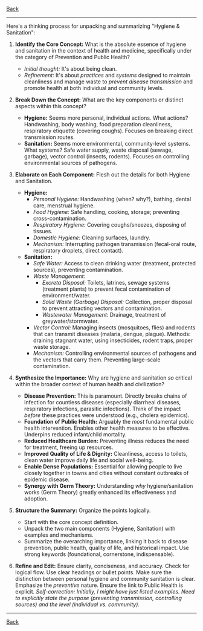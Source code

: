 [Back](README.md)

---

Here's a thinking process for unpacking and summarizing "Hygiene & Sanitation":

1.  **Identify the Core Concept:** What is the absolute essence of hygiene and sanitation in the context of health and medicine, specifically under the category of Prevention and Public Health?
    *   *Initial thought:* It's about being clean.
    *   *Refinement:* It's about *practices* and *systems* designed to maintain cleanliness and manage waste to *prevent disease transmission* and promote health at both individual and community levels.

2.  **Break Down the Concept:** What are the key components or distinct aspects within this concept?
    *   **Hygiene:** Seems more personal, individual actions. What actions? Handwashing, body washing, food preparation cleanliness, respiratory etiquette (covering coughs). Focuses on breaking direct transmission routes.
    *   **Sanitation:** Seems more environmental, community-level systems. What systems? Safe water supply, waste disposal (sewage, garbage), vector control (insects, rodents). Focuses on controlling environmental sources of pathogens.

3.  **Elaborate on Each Component:** Flesh out the details for both Hygiene and Sanitation.
    *   **Hygiene:**
        *   *Personal Hygiene:* Handwashing (when? why?), bathing, dental care, menstrual hygiene.
        *   *Food Hygiene:* Safe handling, cooking, storage; preventing cross-contamination.
        *   *Respiratory Hygiene:* Covering coughs/sneezes, disposing of tissues.
        *   *Domestic Hygiene:* Cleaning surfaces, laundry.
        *   *Mechanism:* Interrupting pathogen transmission (fecal-oral route, respiratory droplets, direct contact).
    *   **Sanitation:**
        *   *Safe Water:* Access to clean drinking water (treatment, protected sources), preventing contamination.
        *   *Waste Management:*
            *   *Excreta Disposal:* Toilets, latrines, sewage systems (treatment plants) to prevent fecal contamination of environment/water.
            *   *Solid Waste (Garbage) Disposal:* Collection, proper disposal to prevent attracting vectors and contamination.
            *   *Wastewater Management:* Drainage, treatment of greywater/stormwater.
        *   *Vector Control:* Managing insects (mosquitoes, flies) and rodents that can transmit diseases (malaria, dengue, plague). Methods: draining stagnant water, using insecticides, rodent traps, proper waste storage.
        *   *Mechanism:* Controlling environmental sources of pathogens and the vectors that carry them. Preventing large-scale contamination.

4.  **Synthesize the Importance:** Why are hygiene and sanitation *so* critical within the broader context of human health and civilization?
    *   **Disease Prevention:** This is paramount. Directly breaks chains of infection for countless diseases (especially diarrheal diseases, respiratory infections, parasitic infections). Think of the impact *before* these practices were understood (e.g., cholera epidemics).
    *   **Foundation of Public Health:** Arguably the *most* fundamental public health intervention. Enables other health measures to be effective. Underpins reduced infant/child mortality.
    *   **Reduced Healthcare Burden:** Preventing illness reduces the need for treatment, freeing up resources.
    *   **Improved Quality of Life & Dignity:** Cleanliness, access to toilets, clean water improve daily life and social well-being.
    *   **Enable Dense Populations:** Essential for allowing people to live closely together in towns and cities without constant outbreaks of epidemic disease.
    *   **Synergy with Germ Theory:** Understanding *why* hygiene/sanitation works (Germ Theory) greatly enhanced its effectiveness and adoption.

5.  **Structure the Summary:** Organize the points logically.
    *   Start with the core concept definition.
    *   Unpack the two main components (Hygiene, Sanitation) with examples and mechanisms.
    *   Summarize the overarching importance, linking it back to disease prevention, public health, quality of life, and historical impact. Use strong keywords (foundational, cornerstone, indispensable).

6.  **Refine and Edit:** Ensure clarity, conciseness, and accuracy. Check for logical flow. Use clear headings or bullet points. Make sure the distinction between personal hygiene and community sanitation is clear. Emphasize the *preventive* nature. Ensure the link to Public Health is explicit. *Self-correction: Initially, I might have just listed examples. Need to explicitly state the *purpose* (preventing transmission, controlling sources) and the *level* (individual vs. community).*

---

[Back](README.md)
